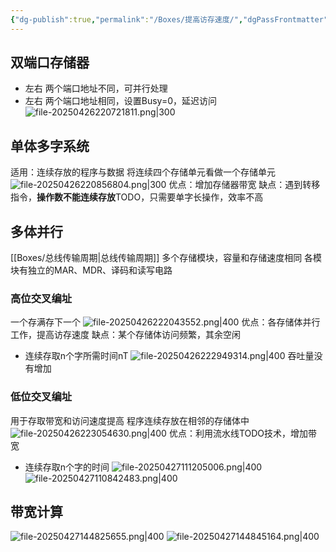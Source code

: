 ```yaml
---
{"dg-publish":true,"permalink":"/Boxes/提高访存速度/","dgPassFrontmatter":true,"created":"2025-04-26T22:06:33.832+08:00","updated":"2025-05-17T11:15:19.564+08:00"}
---
```


## 双端口存储器
- 左右 两个端口地址不同，可并行处理
- 左右 两个端口地址相同，设置Busy=0，延迟访问
![file-20250426220721811.png|300](/img/user/images/%E6%8F%90%E9%AB%98%E8%AE%BF%E5%AD%98%E9%80%9F%E5%BA%A6/file-20250426220721811.png)
## 单体多字系统
适用：连续存放的程序与数据
将连续四个存储单元看做一个存储单元
![file-20250426220856804.png|300](/img/user/images/%E6%8F%90%E9%AB%98%E8%AE%BF%E5%AD%98%E9%80%9F%E5%BA%A6/file-20250426220856804.png)
优点：增加存储器带宽
缺点：遇到转移指令，**操作数不能连续存放**TODO，只需要单字长操作，效率不高
## 多体并行
[[Boxes/总线传输周期\|总线传输周期]]
多个存储模块，容量和存储速度相同
各模块有独立的MAR、MDR、译码和读写电路
### 高位交叉编址
一个存满存下一个
![file-20250426222043552.png|400](/img/user/images/%E6%8F%90%E9%AB%98%E8%AE%BF%E5%AD%98%E9%80%9F%E5%BA%A6/file-20250426222043552.png)
优点：各存储体并行工作，提高访存速度
缺点：某个存储体访问频繁，其余空闲
- 连续存取n个字所需时间nT
![file-20250426222949314.png|400](/img/user/images/%E6%8F%90%E9%AB%98%E8%AE%BF%E5%AD%98%E9%80%9F%E5%BA%A6/file-20250426222949314.png)
吞吐量没有增加
### 低位交叉编址
用于存取带宽和访问速度提高
程序连续存放在相邻的存储体中
![file-20250426223054630.png|400](/img/user/images/%E6%8F%90%E9%AB%98%E8%AE%BF%E5%AD%98%E9%80%9F%E5%BA%A6/file-20250426223054630.png)
优点：利用流水线TODO技术，增加带宽
- 连续存取n个字的时间
![file-20250427111205006.png|400](/img/user/images/%E6%8F%90%E9%AB%98%E8%AE%BF%E5%AD%98%E9%80%9F%E5%BA%A6/file-20250427111205006.png)
![file-20250427110842483.png|400](/img/user/images/%E6%8F%90%E9%AB%98%E8%AE%BF%E5%AD%98%E9%80%9F%E5%BA%A6/file-20250427110842483.png)
## 带宽计算
![file-20250427144825655.png|400](/img/user/images/%E6%8F%90%E9%AB%98%E8%AE%BF%E5%AD%98%E9%80%9F%E5%BA%A6/file-20250427144825655.png)
![file-20250427144845164.png|400](/img/user/images/%E6%8F%90%E9%AB%98%E8%AE%BF%E5%AD%98%E9%80%9F%E5%BA%A6/file-20250427144845164.png)